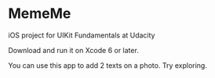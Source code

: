 # MemeMe
iOS project for UIKit Fundamentals at Udacity

Download and run it on Xcode 6 or later.

You can use this app to add 2 texts on a photo.
Try exploring.
